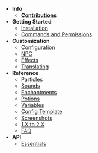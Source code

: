 <!-- docs/_sidebar.md -->

- **Info**
  - [**Contributions**](contribution.md)
- **Getting Started**
  - [Installation](getting-started/installation.md)
  - [Commands and Permissions](getting-started/commands.md)
- **Customization**
  - [Configuration](config/general.md)
  - [NPC](config/npc.md)
  - [Effects](config/effects.md)
  - [Translating](config/translating.md)
- **Reference**
  - [Particles](reference/particles.md)
  - [Sounds](reference/sounds.md)
  - [Enchantments](reference/enchantments.md)
  - [Potions](reference/potions.md)
  - [Variables](reference/variables.md)
  - [Config Template](reference/configs.md)
  - [Screenshots](reference/screenshots.md)
  - [1.X to 2.X](reference/update.md)
  - [FAQ](reference/faq.md)
- **API**
  - [Essentials](api/basic.md)
